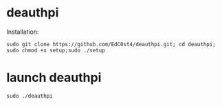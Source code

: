 # deauthpi

Installation:
```
sudo git clone https://github.com/EdC0st4/deauthpi.git; cd deauthpi; sudo chmod +x setup;sudo ./setup
```
# launch deauthpi
```
sudo ./deauthpi
```
